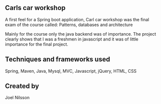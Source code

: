 ## Carls car workshop

A first feel for a Spring boot application, Carl car workshop was the final exam of the course  called: Patterns, databases and architecture

Mainly for the course only the java backend was of importance. The project clearly shows that I was a freshmen in javascript and it was of little importance for
the final project.


## Techniques and frameworks used

Spring, Maven, Java, Mysql, MVC, Javascript, jQuery, HTML, CSS

## Created by

Joel Nilsson

